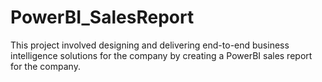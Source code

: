 # PowerBI_SalesReport
This project involved designing and delivering end-to-end business intelligence solutions for the company by creating a PowerBI sales report for the company.
